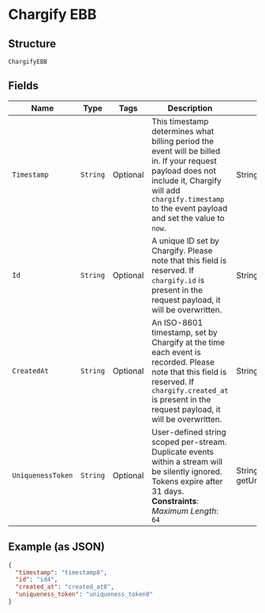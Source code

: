 
# Chargify EBB

## Structure

`ChargifyEBB`

## Fields

| Name | Type | Tags | Description | Getter | Setter |
|  --- | --- | --- | --- | --- | --- |
| `Timestamp` | `String` | Optional | This timestamp determines what billing period the event will be billed in. If your request payload does not include it, Chargify will add `chargify.timestamp` to the event payload and set the value to `now`. | String getTimestamp() | setTimestamp(String timestamp) |
| `Id` | `String` | Optional | A unique ID set by Chargify. Please note that this field is reserved. If `chargify.id` is present in the request payload, it will be overwritten. | String getId() | setId(String id) |
| `CreatedAt` | `String` | Optional | An ISO-8601 timestamp, set by Chargify at the time each event is recorded. Please note that this field is reserved. If `chargify.created_at` is present in the request payload, it will be overwritten. | String getCreatedAt() | setCreatedAt(String createdAt) |
| `UniquenessToken` | `String` | Optional | User-defined string scoped per-stream. Duplicate events within a stream will be silently ignored. Tokens expire after 31 days.<br>**Constraints**: *Maximum Length*: `64` | String getUniquenessToken() | setUniquenessToken(String uniquenessToken) |

## Example (as JSON)

```json
{
  "timestamp": "timestamp8",
  "id": "id4",
  "created_at": "created_at8",
  "uniqueness_token": "uniqueness_token0"
}
```

